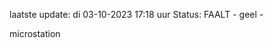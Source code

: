 laatste update: 
di 03-10-2023 17:18   uur 
Status: FAALT - geel - 
<div class="service Y">microstation</div>